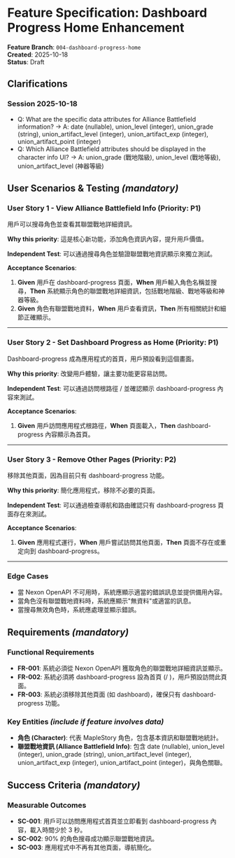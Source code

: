 # Feature Specification: Dashboard Progress Home Enhancement

**Feature Branch**: `004-dashboard-progress-home`  
**Created**: 2025-10-18  
**Status**: Draft

## Clarifications

### Session 2025-10-18

- Q: What are the specific data attributes for Alliance Battlefield information? → A: date (nullable), union_level (integer), union_grade (string), union_artifact_level (integer), union_artifact_exp (integer), union_artifact_point (integer)
- Q: Which Alliance Battlefield attributes should be displayed in the character info UI? → A: union_grade (戰地階級), union_level (戰地等級), union_artifact_level (神器等級)

## User Scenarios & Testing _(mandatory)_

### User Story 1 - View Alliance Battlefield Info (Priority: P1)

用戶可以搜尋角色並查看其聯盟戰地詳細資訊。

**Why this priority**: 這是核心新功能，添加角色資訊內容，提升用戶價值。

**Independent Test**: 可以通過搜尋角色並驗證聯盟戰地資訊顯示來獨立測試。

**Acceptance Scenarios**:

1. **Given** 用戶在 dashboard-progress 頁面，**When** 用戶輸入角色名稱並搜尋，**Then** 系統顯示角色的聯盟戰地詳細資訊，包括戰地階級、戰地等級和神器等級。
2. **Given** 角色有聯盟戰地資料，**When** 用戶查看資訊，**Then** 所有相關統計和細節正確顯示。

---

### User Story 2 - Set Dashboard Progress as Home (Priority: P1)

Dashboard-progress 成為應用程式的首頁，用戶預設看到這個畫面。

**Why this priority**: 改變用戶體驗，讓主要功能更容易訪問。

**Independent Test**: 可以通過訪問根路徑 / 並確認顯示 dashboard-progress 內容來測試。

**Acceptance Scenarios**:

1. **Given** 用戶訪問應用程式根路徑，**When** 頁面載入，**Then** dashboard-progress 內容顯示為首頁。

---

### User Story 3 - Remove Other Pages (Priority: P2)

移除其他頁面，因為目前只有 dashboard-progress 功能。

**Why this priority**: 簡化應用程式，移除不必要的頁面。

**Independent Test**: 可以通過檢查導航和路由確認只有 dashboard-progress 頁面存在來測試。

**Acceptance Scenarios**:

1. **Given** 應用程式運行，**When** 用戶嘗試訪問其他頁面，**Then** 頁面不存在或重定向到 dashboard-progress。

---

### Edge Cases

- 當 Nexon OpenAPI 不可用時，系統應顯示適當的錯誤訊息並提供備用內容。
- 當角色沒有聯盟戰地資料時，系統應顯示"無資料"或適當的訊息。
- 當搜尋無效角色時，系統應處理並顯示錯誤。

## Requirements _(mandatory)_

### Functional Requirements

- **FR-001**: 系統必須從 Nexon OpenAPI 獲取角色的聯盟戰地詳細資訊並顯示。
- **FR-002**: 系統必須將 dashboard-progress 設為首頁 (/ )，用戶預設訪問此頁面。
- **FR-003**: 系統必須移除其他頁面 (如 dashboard)，確保只有 dashboard-progress 功能。

### Key Entities _(include if feature involves data)_

- **角色 (Character)**: 代表 MapleStory 角色，包含基本資訊和聯盟戰地統計。
- **聯盟戰地資訊 (Alliance Battlefield Info)**: 包含 date (nullable), union_level (integer), union_grade (string), union_artifact_level (integer), union_artifact_exp (integer), union_artifact_point (integer)，與角色關聯。

## Success Criteria _(mandatory)_

### Measurable Outcomes

- **SC-001**: 用戶可以訪問應用程式首頁並立即看到 dashboard-progress 內容，載入時間少於 3 秒。
- **SC-002**: 90% 的角色搜尋成功顯示聯盟戰地資訊。
- **SC-003**: 應用程式中不再有其他頁面，導航簡化。
